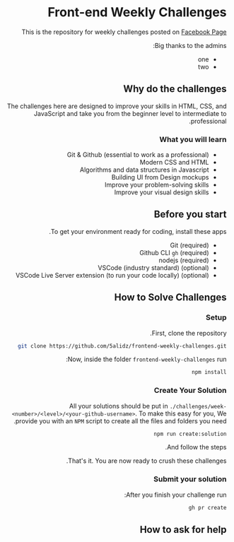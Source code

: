 <div dir="rtl">

# Front-end Weekly Challenges

This is the repository for weekly challenges posted on [Facebook Page](https://www.facebook.com/groups/1387019951386971/)

Big thanks to the admins:

- one
- two

## Why do the challenges

The challenges here are designed to improve your skills in HTML, CSS, and JavaScript and take you from the beginner level to intermediate to professional.

### What you will learn

- Git & Github (essential to work as a professional)
- Modern CSS and HTML
- Algorithms and data structures in Javascript
- Building UI from Design mockups
- Improve your problem-solving skills
- Improve your visual design skills

## Before you start

To get your environment ready for coding, install these apps.

- (required) Git
- (required) Github CLI `gh`
- (required) nodejs
- (optional) VSCode (industry standard)
- (optional) VSCode Live Server extension (to run your code locally)

## How to Solve Challenges

### Setup

First, clone the repository.

```sh
git clone https://github.com/5alidz/frontend-weekly-challenges.git
```

Now, inside the folder `frontend-weekly-challenges` run:

```sh
npm install
```

### Create Your Solution

All your solutions should be put in `./challenges/week-<number>/<level>/<your-github-username>`.
To make this easy for you, We provide you with an `NPM` script to create all the files and folders you need.

```sh
npm run create:solution
```

And follow the steps.

That's it. You are now ready to crush these challenges.

### Submit your solution

After you finish your challenge run:

```sh
gh pr create
```

## How to ask for help

</div>
